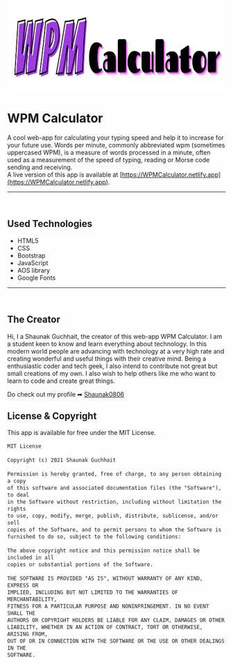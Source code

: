 <p align=center>
	<img src='imgs/logo.png' height=200/>
</p>  

# WPM Calculator

A cool web-app for calculating your typing speed and help it to increase for your future use.
Words per minute, commonly abbreviated wpm (sometimes uppercased WPM), is a measure of words processed in a minute, often used as a measurement of the speed of typing, reading or Morse code sending and receiving.  
A live version of this app is available at [https://WPMCalculator.netlify.app](https://WPMCalculator.netlify.app).  
<hr>
<br>

## Used Technologies

- HTML5
- CSS
- Bootstrap
- JavaScript
- AOS library
- Google Fonts

<hr>
<Br>

## The Creator
Hi, I a Shaunak Guchhait, the creator of this web-app WPM Calculator. I am a student keen to know and learn everything about technology. In this modern world people are advancing with technology at a very high rate and creating wonderful and useful things with their creative mind. Being a enthusiastic coder and tech geek, I also intend to contribute not great but small creations of my own. I also wish to help others like me who want to learn to code and create great things.
 <br>

Do check out my profile ➡ [Shaunak0806](https://github.com/Shaunak0806)

## License & Copyright
This app is available for free under the MIT License.  
```
MIT License

Copyright (c) 2021 Shaunak Guchhait

Permission is hereby granted, free of charge, to any person obtaining a copy
of this software and associated documentation files (the "Software"), to deal
in the Software without restriction, including without limitation the rights
to use, copy, modify, merge, publish, distribute, sublicense, and/or sell
copies of the Software, and to permit persons to whom the Software is
furnished to do so, subject to the following conditions:

The above copyright notice and this permission notice shall be included in all
copies or substantial portions of the Software.

THE SOFTWARE IS PROVIDED "AS IS", WITHOUT WARRANTY OF ANY KIND, EXPRESS OR
IMPLIED, INCLUDING BUT NOT LIMITED TO THE WARRANTIES OF MERCHANTABILITY,
FITNESS FOR A PARTICULAR PURPOSE AND NONINFRINGEMENT. IN NO EVENT SHALL THE
AUTHORS OR COPYRIGHT HOLDERS BE LIABLE FOR ANY CLAIM, DAMAGES OR OTHER
LIABILITY, WHETHER IN AN ACTION OF CONTRACT, TORT OR OTHERWISE, ARISING FROM,
OUT OF OR IN CONNECTION WITH THE SOFTWARE OR THE USE OR OTHER DEALINGS IN THE
SOFTWARE.
```